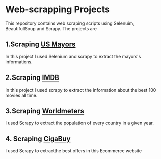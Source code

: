 # Web-scrapping Projects
This repository contains web scraping scripts using Selenuim, BeautifullSoup and Scrapy.
The projects are

## 1.Scraping [US Mayors](https://github.com/Omar-Ouardighi/Web-scrapping/tree/main/Us%20Mayors)
  In this project I used Selenium and scrapy to extract the mayors's informations.

## 2.Scraping [IMDB](https://github.com/Omar-Ouardighi/Web-scrapping/tree/main/Scraping%20IMDB)
   In this project I used scrapy to extract the information about the best 100 movies all time.
 
## 3.Scraping [Worldmeters](https://github.com/Omar-Ouardighi/Web-scrapping/tree/main/Scraping%20Worldmeters)
  I used Scrapy to extract the population of every country in a given year.
  
## 4. Scraping [CigaBuy](https://github.com/Omar-Ouardighi/Web-scrapping/tree/main/Scraping%20Cigabuy)
  I used Scrapy to extractthe best offers in this Ecommerce website
